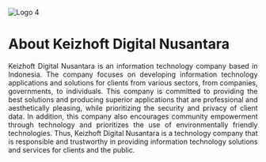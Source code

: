 ![Logo 4](https://github.com/keizhoftdigitalnusantara/.github/assets/98641173/ecf83b80-e19a-4e7e-ba5e-bb784b3c8b38)


# About Keizhoft Digital Nusantara

<p align="justify">Keizhoft Digital Nusantara is an information technology company based in Indonesia. The company focuses on developing information technology applications and solutions for clients from various sectors, from companies, governments, to individuals. This company is committed to providing the best solutions and producing superior applications that are professional and aesthetically pleasing, while prioritizing the security and privacy of client data. In addition, this company also encourages community empowerment through technology and prioritizes the use of environmentally friendly technologies. Thus, Keizhoft Digital Nusantara is a technology company that is responsible and trustworthy in providing information technology solutions and services for clients and the public.</p>
